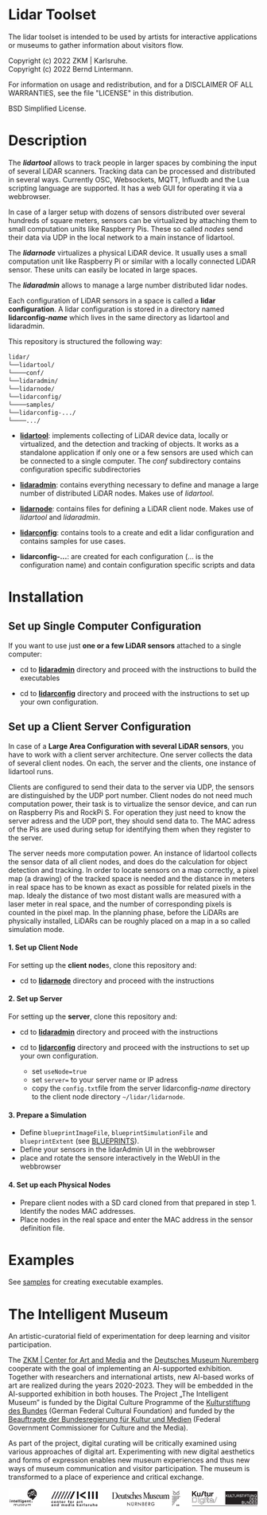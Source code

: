 # Lidar Toolset

The lidar toolset is intended to be used by artists for interactive applications or museums to gather information about visitors flow.

Copyright (c) 2022 ZKM | Karlsruhe.  
Copyright (c) 2022 Bernd Lintermann.

For information on usage and redistribution, and for a DISCLAIMER OF ALL
WARRANTIES, see the file "LICENSE" in this distribution.

BSD Simplified License.

# Description

The ***lidartool*** allows to track people in larger spaces by combining the input of several LiDAR scanners. Tracking data can be processed and distributed in several ways. Currently OSC, Websockets, MQTT, Influxdb and the Lua scripting language are supported. It has a web GUI for operating it via a webbrowser.

In case of a larger setup with dozens of sensors distributed over several hundreds of square meters, sensors can be virtualized by attaching them to small computation units like Raspberry Pis. These so called *nodes* send their data via UDP in the local network to a main instance of lidartool.

The ***lidarnode*** virtualizes a physical LiDAR device. It usually uses a small computation unit like Raspberry Pi or similar with a locally connected LiDAR sensor. These units can easily be located in large spaces.

The ***lidaradmin*** allows to manage a large number distributed lidar nodes.

Each configuration of LiDAR sensors in a space is called a **lidar configuration**. A lidar configuration is stored in a directory named **lidarconfig-*name*** which lives in the same directory as lidartool and lidaradmin.

This repository is structured the following way:

```
lidar/
└──lidartool/
└────conf/
└──lidaradmin/
└──lidarnode/
└──lidarconfig/
└────samples/
└──lidarconfig-.../
└────.../
```

- [**lidartool**](lidartool): implements collecting of LiDAR device data, locally or virtualized, and the detection and tracking of objects. It works as a standalone application if only one or a few sensors are used which can be connected to a single computer.
  The *conf* subdirectory contains configuration specific subdirectories

- [**lidaradmin**](lidaradmin): contains everything necessary to define and manage a large number of distributed LiDAR nodes. Makes use of *lidartool*.

- [**lidarnode**](lidarnode): contains files for defining a LiDAR client node. Makes use of *lidartool* and *lidaradmin*.

- [**lidarconfig**](lidarconfig): contains tools to a create and edit a lidar configuration and contains samples for use cases.

- **lidarconfig-...**: are created for each configuration (... is the configuration name) and contain configuration specific scripts and data

# Installation

## Set up Single Computer Configuration

If you want to use just **one or a few  LiDAR sensors** attached to a single computer:

- cd to [**lidaradmin**](lidaradmin) directory and proceed with the instructions to build the executables

- cd to [**lidarconfig**](lidarconfig) directory and proceed with the instructions to set up your own configuration.

## Set up a Client Server Configuration

In case of a **Large Area Configuration with several LiDAR sensors**, you have to work with a client server architecture. One server collects the data of several client nodes. On each, the server and the clients, one instance of lidartool runs. 

Clients are configured to send their data to the server via UDP, the sensors are distinguished by the UDP port number. Client nodes do not need much computation power, their task is to virtualize the sensor device, and can run on Raspberry Pis and RockPi S. For operation they just need to know the server adress and the UDP port, they should send data to. The MAC adress of the Pis are used during setup for identifying them when they register to the server.

The server needs more computation power. An instance of lidartool collects the sensor data of all client nodes, and does do the calculation for object detection and tracking. In order to locate sensors on a map correctly, a pixel map (a drawing) of the tracked space is needed and the distance in meters in real space has to be known as exact as possible for related pixels in the map. Idealy the distance of two most distant walls are measured with a laser meter in real space, and the number of corresponding pixels is counted in the pixel map. In the planning phase, before the LiDARs are physically installed, LiDARs can be roughly placed on a map in a so called simulation mode.

#### 1. Set up Client Node

For setting up the **client node**s, clone this repository and:

- cd to [**lidarnode**](lidarnode) directory and proceed with the instructions

#### 2. Set up Server

For setting up the **server**, clone this repository and:

- cd to [**lidaradmin**](lidaradmin) directory and proceed with the instructions

- cd to [**lidarconfig**](lidarconfig) directory and proceed with the instructions to set up your own configuration.
  
  - set `useNode=true`
  - set `server=` to your server name or IP adress
  - copy the ```config.txt```file from the server lidarconfig-*name* directory to the client node directory `~/lidar/lidarnode`.

#### 3. Prepare a Simulation

- Define `blueprintImageFile`, `blueprintSimulationFile` and `blueprintExtent` (see [BLUEPRINTS](lidarconfig/doc/BLUEPRINTS.md)).
- Define your sensors in the lidarAdmin UI in the webbrowser
- place and rotate the sensore interactively in the WebUI in the webbrowser

#### 4. Set up each Physical Nodes

- Prepare client nodes with a  SD card cloned from that prepared in step 1. Identify the nodes MAC addresses.
- Place nodes in the real space and enter the MAC address in the sensor definition file.

# Examples

See [samples](lidarconfig/samples/README.md) for creating executable examples.

# The Intelligent Museum

An artistic-curatorial field of experimentation for deep learning and visitor participation.

The [ZKM | Center for Art and Media](https://zkm.de/en) and the [Deutsches Museum Nuremberg](https://www.deutsches-museum.de/en/nuernberg/information/) cooperate with the goal of implementing an AI-supported exhibition. Together with researchers and international artists, new AI-based works of art are realized during the years 2020-2023. They will be embedded in the AI-supported exhibition in both houses. The Project „The Intelligent Museum” is funded by the Digital Culture Programme of the [Kulturstiftung des Bundes](https://www.kulturstiftung-des-bundes.de/en) (German Federal Cultural Foundation) and funded by the [Beauftragte der Bundesregierung für Kultur und Medien](https://www.bundesregierung.de/breg-de/bundesregierung/staatsministerin-fuer-kultur-und-medien) (Federal Government Commissioner for Culture and the Media).

As part of the project, digital curating will be critically examined using various approaches of digital art. Experimenting with new digital aesthetics and forms of expression enables new museum experiences and thus new ways of museum communication and visitor participation. The museum is transformed to a place of experience and critical exchange.

![Logo](media/Logo_ZKM_DMN_KSB.png)

